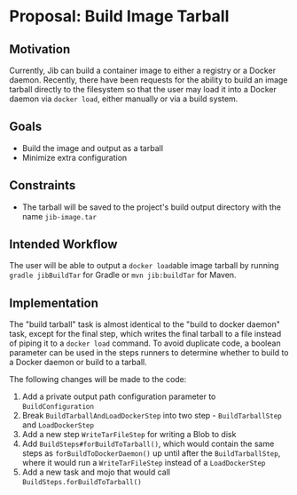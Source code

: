 # Proposal: Build Image Tarball

## Motivation

Currently, Jib can build a container image to either a registry or a Docker daemon. Recently, there
have been requests for the ability to build an image tarball directly to the filesystem so that the
user may load it into a Docker daemon via `docker load`, either manually or via a build system.

## Goals

* Build the image and output as a tarball
* Minimize extra configuration

## Constraints

* The tarball will be saved to the project's build output directory with the name `jib-image.tar`

## Intended Workflow

The user will be able to output a `docker load`able image tarball by running `gradle jibBuildTar`
for Gradle or `mvn jib:buildTar` for Maven.

## Implementation

The "build tarball" task is almost identical to the "build to docker daemon" task, except for the
final step, which writes the final tarball to a file instead of piping it to a `docker load`
command. To avoid duplicate code, a boolean parameter can be used in the steps runners to determine
whether to build to a Docker daemon or build to a tarball.

The following changes will be made to the code:
1. Add a private output path configuration parameter to `BuildConfiguration`
2. Break `BuildTarballAndLoadDockerStep` into two step - `BuildTarballStep` and `LoadDockerStep`
3. Add a new step `WriteTarFileStep` for writing a Blob to disk
4. Add `BuildSteps#forBuildToTarball()`, which would contain the same steps as
`forBuildToDockerDaemon()` up until after the `BuildTarballStep`, where it would run a
`WriteTarFileStep` instead of a `LoadDockerStep`
5. Add a new task and mojo that would call `BuildSteps.forBuildToTarball()`